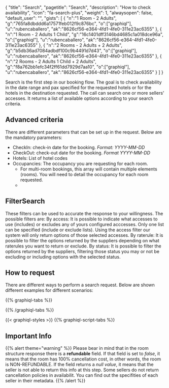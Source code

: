 {
"title": "Search",
"pagetitle": "Search",
"description": "How to check availability",
"icon": "fa-search-plus",
"weight": 1,
"alwaysopen": false,
"default_user": "",
"gists": [
    {
        "n":"1 Room - 2 Adults",
        "g":"765fa8dbddd6a17571feb012f9c876bc",
        "o":["graphiql"],
        "u":"rubencaballero",
        "ak":"8626cf56-e364-4fd1-4fe0-311e23ac6355"
    }, 
    {
        "n":"1 Room - 2 Adults 1 Child",
        "g":"16c1401dff3146bd4685c1a018dce96a",
        "o":["graphiql"],
        "u":"rubencaballero",
        "ak":"8626cf56-e364-4fd1-4fe0-311e23ac6355"
    },
    {
        "n":"2 Rooms - 2 Adults + 2 Adults",
        "g":"b5db36ad7084adbdf100c9b4491d7d43",
        "o":["graphiql"],
        "u":"rubencaballero",
        "ak":"8626cf56-e364-4fd1-4fe0-311e23ac6355"
    },
    {
        "n":"2 Rooms - 2 Adults 1 Child + 2 Adults",
        "g":"f8a762bb1efc34f2ff61dd7929d7aa10",
        "o":["graphiql"],
        "u":"rubencaballero",
        "ak":"8626cf56-e364-4fd1-4fe0-311e23ac6355"
    }
 ]
}


Search is the first step in our booking flow. The goal is to check availability in the date range and pax specified for the requested hotels or for the hotels in the  destination requested. The call can search  one or more sellers' accesses. It returns a list of available options according to your search criteria.

## Advanced criteria
There are  different parameters that can be set up in the request. Below are the mandatory parameters: 

- CheckIn: check-in date for the booking. _Format: YYYY-MM-DD_
- CheckOut: check-out date for the booking. _Format YYYY-MM-DD_
- Hotels: List of hotel codes 
- Occupancies: The occupancy you are requesting for each room.
  - For multi-room bookings, this array will contain multiple elements (rooms). You will  need to detail the occupancy for each room requested.
  - 
## FilterSearch
These filters can be used to accurate the response to your willingness.
The possible filters are:
By access: It is possible to indicate what accesses to use (includes) or excludes any of yours configured acccesses. Only one list can be specified (include or exclude lists). Using the access filter our system will only return options of those selected accesses.
By raterule:  It is possible to filter the options returned by the suppliers depending on what raterules you want to return or exclude.
By status: It is possible to filter the options returned by the suppliers, filtering those status you may or not be excluding or including options with the selected status.

## How to request
There are different ways to perform a search request. Below are shown different examples for different scenarios:

{{% graphiql-tabs %}}

{{% /graphiql-tabs %}}

{{< graphiql-styles >}}
{{% graphiql-script-tabs %}}

## Important Info

{{% alert theme="warning" %}}
Please bear in mind that in the room structure response there is a **refundable** field. If that field is set to _false_, it means that the room has 100% cancellation cost, in other words, the room is NON-REFUNDABLE.
If the field returns a _null value_,  it means that the seller is not able to return this info at this step. Some sellers do not return cancellation policies in availabilit. You can find out the specifities of each seller in their metadata.
{{% /alert %}}
